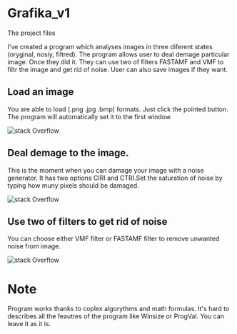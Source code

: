 # Grafika_v1
The project files

I've created a program which analyses images in three diferent states (oryginal, nosiy, filtred). The program allows user to deal demage 
particular image. Once they did it. They can use two of filters FASTAMF and VMF to filtr the image and get rid of noise. User can also save 
images if they want.

## Load an image
You are able to load (.png .jpg .bmp) formats. Just click the pointed button. The program will automatically set it to the first window.

![stack Overflow](http://i.imgur.com/ijt1Ohn.png)

## Deal demage to the image.
This is the moment when you can damage your image with a noise generator. It has two options CIRI and CTRI.Set the saturation of noise by typing how muny pixels should be damaged.

![stack Overflow](http://i.imgur.com/tmTuJ1s.png)


## Use two of filters to get rid of noise
You can choose either VMF filter or FASTAMF filter to remove unwanted noise from image.

![stack Overflow](http://i.imgur.com/NwJAIAd.png)

# Note

Program works thanks to coplex algorythms and math formulas. It's hard to describes all the feautres of the program like Winsize or ProgVal. You can leave it as it is.
